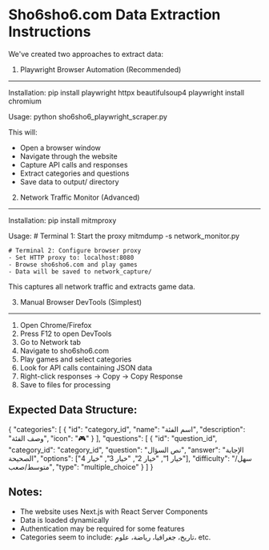
Sho6sho6.com Data Extraction Instructions
=========================================

We've created two approaches to extract data:

1. Playwright Browser Automation (Recommended)
----------------------------------------------
Installation:
    pip install playwright httpx beautifulsoup4
    playwright install chromium

Usage:
    python sho6sho6_playwright_scraper.py

This will:
- Open a browser window
- Navigate through the website
- Capture API calls and responses
- Extract categories and questions
- Save data to output/ directory


2. Network Traffic Monitor (Advanced)
------------------------------------
Installation:
    pip install mitmproxy

Usage:
    # Terminal 1: Start the proxy
    mitmdump -s network_monitor.py
    
    # Terminal 2: Configure browser proxy
    - Set HTTP proxy to: localhost:8080
    - Browse sho6sho6.com and play games
    - Data will be saved to network_capture/

This captures all network traffic and extracts game data.


3. Manual Browser DevTools (Simplest)
------------------------------------
1. Open Chrome/Firefox
2. Press F12 to open DevTools
3. Go to Network tab
4. Navigate to sho6sho6.com
5. Play games and select categories
6. Look for API calls containing JSON data
7. Right-click responses → Copy → Copy Response
8. Save to files for processing


Expected Data Structure:
-----------------------
{
    "categories": [
        {
            "id": "category_id",
            "name": "اسم الفئة",
            "description": "وصف الفئة",
            "icon": "🎮"
        }
    ],
    "questions": [
        {
            "id": "question_id",
            "category_id": "category_id",
            "question": "نص السؤال",
            "answer": "الإجابة الصحيحة",
            "options": ["خيار 1", "خيار 2", "خيار 3", "خيار 4"],
            "difficulty": "سهل/متوسط/صعب",
            "type": "multiple_choice"
        }
    ]
}

Notes:
------
- The website uses Next.js with React Server Components
- Data is loaded dynamically
- Authentication may be required for some features
- Categories seem to include: تاريخ، جغرافيا، رياضة، علوم، etc.
